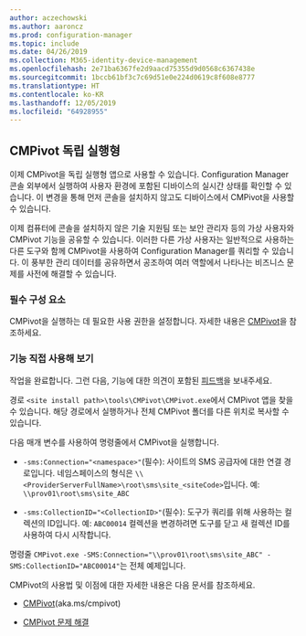 ```yaml
---
author: aczechowski
ms.author: aaroncz
ms.prod: configuration-manager
ms.topic: include
ms.date: 04/26/2019
ms.collection: M365-identity-device-management
ms.openlocfilehash: 2e71ba6367fe2d9aacd75355d9d0568c6367438e
ms.sourcegitcommit: 1bccb61bf3c7c69d51e0e224d0619c8f608e8777
ms.translationtype: HT
ms.contentlocale: ko-KR
ms.lasthandoff: 12/05/2019
ms.locfileid: "64928955"
---
```

## <a name="bkmk_cmpivot"></a> CMPivot 독립 실행형
<!--3555890-->

이제 CMPivot을 독립 실행형 앱으로 사용할 수 있습니다. Configuration Manager 콘솔 외부에서 실행하여 사용자 환경에 포함된 디바이스의 실시간 상태를 확인할 수 있습니다. 이 변경을 통해 먼저 콘솔을 설치하지 않고도 디바이스에서 CMPivot을 사용할 수 있습니다.

이제 컴퓨터에 콘솔을 설치하지 않은 기술 지원팀 또는 보안 관리자 등의 가상 사용자와 CMPivot 기능을 공유할 수 있습니다. 이러한 다른 가상 사용자는 일반적으로 사용하는 다른 도구와 함께 CMPivot을 사용하여 Configuration Manager를 쿼리할 수 있습니다. 이 풍부한 관리 데이터를 공유하면서 공조하여 여러 역할에서 나타나는 비즈니스 문제를 사전에 해결할 수 있습니다.

### <a name="prerequisites"></a>필수 구성 요소

CMPivot을 실행하는 데 필요한 사용 권한을 설정합니다. 자세한 내용은 [CMPivot](/sccm/core/servers/manage/cmpivot#prerequisites)을 참조하세요.

### <a name="try-it-out"></a>기능 직접 사용해 보기

작업을 완료합니다. 그런 다음, 기능에 대한 의견이 포함된 [피드백](/sccm/core/understand/find-help#product-feedback)을 보내주세요.

경로 `<site install path>\tools\CMPivot\CMPivot.exe`에서 CMPivot 앱을 찾을 수 있습니다. 해당 경로에서 실행하거나 전체 CMPivot 폴더를 다른 위치로 복사할 수 있습니다.

다음 매개 변수를 사용하여 명령줄에서 CMPivot을 실행합니다.

- `-sms:Connection="<namespace>"`(필수): 사이트의 SMS 공급자에 대한 연결 경로입니다. 네임스페이스의 형식은 `\\<ProviderServerFullName>\root\sms\site_<siteCode>`입니다. 예: `\\prov01\root\sms\site_ABC`

- `-sms:CollectionID="<CollectionID>"`(필수): 도구가 쿼리를 위해 사용하는 컬렉션의 ID입니다. 예: `ABC00014` 컬렉션을 변경하려면 도구를 닫고 새 컬렉션 ID를 사용하여 다시 시작합니다.

<!-- 
- `-SMS:ConnectionType=WQL` (optional): By default, the tool connects using OData, and automatically falls back to WQL if needed. You can use this parameter to force it to use a WQL connection. 
 -->

명령줄 `CMPivot.exe -SMS:Connection="\\prov01\root\sms\site_ABC" -SMS:CollectionID="ABC00014"`는 전체 예제입니다.

CMPivot의 사용법 및 이점에 대한 자세한 내용은 다음 문서를 참조하세요.

- [CMPivot](/sccm/core/servers/manage/cmpivot)(aka.ms/cmpivot) 

- [CMPivot 문제 해결](/sccm/core/servers/manage/cmpivot-tsg)  
